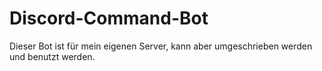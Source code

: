 # Discord-Command-Bot
Dieser Bot ist für mein eigenen Server, kann aber umgeschrieben werden und benutzt werden.
